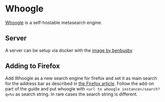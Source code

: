 # Whoogle

[Whoogle](https://github.com/benbusby/whoogle-search) is a self-hostable
metasearch engine.

## Server

A server can be setup via docker with the
[image by benbusby](./docker-images/benbusby_-_whoogle-search.md)

## Adding to Firefox

Add Whoogle as a new search engine for firefox and set it as main search for the
address bar as described in [the Firefox article](./firefox.md).
Follow the add-on part of the guide and put whoogle with
`<url to whoogle instance>/search?q=%s` as search string.
In rare cases the search string is different.
